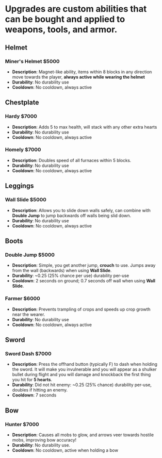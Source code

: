 # Upgrades are custom abilities that can be bought and applied to weapons, tools, and armor.
## Helmet
### Miner's Helmet $5000
 - **Description**: Magnet-like ability, items within 8 blocks in any direction move towards the player, **always active while wearing the helmet**
 - **Durability**: No durability use
 - **Cooldown**: No cooldown, always active
## Chestplate
### Hardy $7000
 - **Description**: Adds 5 to max health, will stack with any other extra hearts
 - **Durability**: No durability use
 - **Cooldown**: No cooldown, always active
### Homely $7000
 - **Description**: Doubles speed of all furnaces within 5 blocks.
 - **Durability**: No durability use
 - **Cooldown**: No cooldown, always active
## Leggings
### Wall Slide $5000
 - **Description**: Allows you to slide down walls safely, can combine with **Double Jump** to jump backwards off walls being slid down.
 - **Durability**: No durability use
 - **Cooldown**: No cooldown, always active
## Boots
### Double Jump $5000
 - **Description**: Simple, you get another jump, **crouch** to use. Jumps away from the wall (backwards) when using **Wall Slide**.
 - **Durability**: ~0.25 (25% chance per use) durability per-use
 - **Cooldown**: 2 seconds on ground; 0.7 seconds off wall when using **Wall Slide**.
### Farmer $6000
 - **Description**: Prevents trampling of crops and speeds up crop growth near the wearer.
 - **Durability**: No durability use
 - **Cooldown**: No cooldown, always active

## Sword
### Sword Dash $7000
 - **Description**: Press the offhand button (typically F) to dash when holding the sword. It will make you invulnerable and you will appear as a shulker bullet during flight and you will damage and knockback the first thing you hit for **5 hearts**.
 - **Durability**: Did not hit enemy: ~0.25 (25% chance) durability per-use, doubles if hitting an enemy.
 - **Cooldown**: 7 seconds
## Bow
### Hunter $7000
 - **Description**: Causes all mobs to glow, and arrows veer towards hostile mobs, improving bow accuracy!
 - **Durability**: No durability use.
 - **Cooldown**: No cooldown, active when holding a bow
